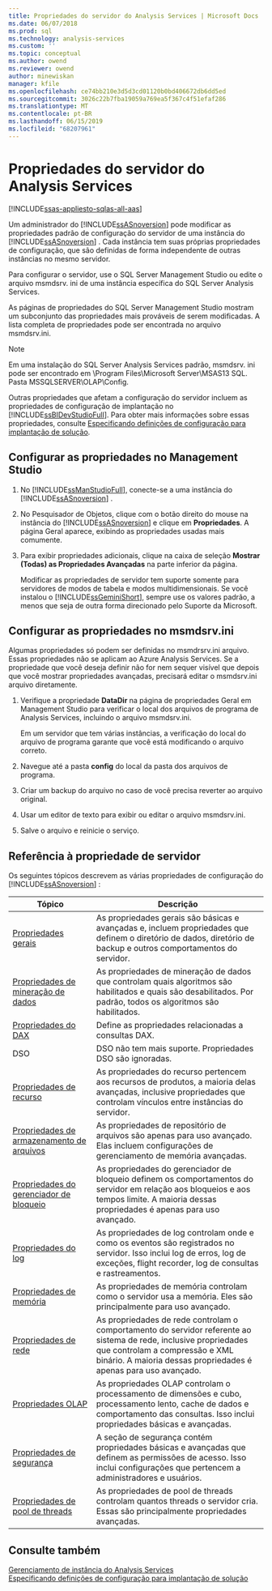 ```yaml
---
title: Propriedades do servidor do Analysis Services | Microsoft Docs
ms.date: 06/07/2018
ms.prod: sql
ms.technology: analysis-services
ms.custom: ''
ms.topic: conceptual
ms.author: owend
ms.reviewer: owend
author: minewiskan
manager: kfile
ms.openlocfilehash: ce74bb210e3d5d3cd01120b0bd406672db6dd5ed
ms.sourcegitcommit: 3026c22b7fba19059a769ea5f367c4f51efaf286
ms.translationtype: MT
ms.contentlocale: pt-BR
ms.lasthandoff: 06/15/2019
ms.locfileid: "68207961"
---
```

# <a name="server-properties-in-analysis-services"></a>Propriedades do servidor do Analysis Services
[!INCLUDE[ssas-appliesto-sqlas-all-aas](../../includes/ssas-appliesto-sqlas-all-aas.md)]

  Um administrador do [!INCLUDE[ssASnoversion](../../includes/ssasnoversion-md.md)] pode modificar as propriedades padrão de configuração do servidor de uma instância do [!INCLUDE[ssASnoversion](../../includes/ssasnoversion-md.md)] . Cada instância tem suas próprias propriedades de configuração, que são definidas de forma independente de outras instâncias no mesmo servidor.  
  
 Para configurar o servidor, use o SQL Server Management Studio ou edite o arquivo msmdsrv. ini de uma instância específica do SQL Server Analysis Services.  
 
As páginas de propriedades do SQL Server Management Studio mostram um subconjunto das propriedades mais prováveis de serem modificadas. A lista completa de propriedades pode ser encontrada no arquivo msmdsrv.ini.   
  
> [!NOTE]  
>  Em uma instalação do SQL Server Analysis Services padrão, msmdsrv. ini pode ser encontrado em \Program Files\Microsoft Server\MSAS13 SQL. Pasta MSSQLSERVER\OLAP\Config.
> 
> Outras propriedades que afetam a configuração do servidor incluem as propriedades de configuração de implantação no [!INCLUDE[ssBIDevStudioFull](../../includes/ssbidevstudiofull-md.md)]. Para obter mais informações sobre essas propriedades, consulte [Especificando definições de configuração para implantação de solução](../../analysis-services/multidimensional-models/deployment-script-files-solution-deployment-config-settings.md).
 
## <a name="configure-properties-in-management-studio"></a>Configurar as propriedades no Management Studio 
  
1.  No [!INCLUDE[ssManStudioFull](../../includes/ssmanstudiofull-md.md)], conecte-se a uma instância do [!INCLUDE[ssASnoversion](../../includes/ssasnoversion-md.md)] .  
  
2. No Pesquisador de Objetos, clique com o botão direito do mouse na instância do [!INCLUDE[ssASnoversion](../../includes/ssasnoversion-md.md)] e clique em **Propriedades**. A página Geral aparece, exibindo as propriedades usadas mais comumente.  

3.  Para exibir propriedades adicionais, clique na caixa de seleção **Mostrar (Todas) as Propriedades Avançadas** na parte inferior da página.  
  
     Modificar as propriedades de servidor tem suporte somente para servidores de modos de tabela e modos multidimensionais. Se você instalou o [!INCLUDE[ssGeminiShort](../../includes/ssgeminishort-md.md)], sempre use os valores padrão, a menos que seja de outra forma direcionado pelo Suporte da Microsoft.  
  
  
## <a name="configure-properties-in-msmdsrvini"></a>Configurar as propriedades no msmdsrv.ini
  
Algumas propriedades só podem ser definidas no msmdrsrv.ini arquivo. Essas propriedades não se aplicam ao Azure Analysis Services.
Se a propriedade que você deseja definir não for nem sequer visível que depois que você mostrar propriedades avançadas, precisará editar o msmdsrv.ini arquivo diretamente. 
  
1.  Verifique a propriedade **DataDir** na página de propriedades Geral em Management Studio para verificar o local dos arquivos de programa de Analysis Services, incluindo o arquivo msmdsrv.ini.

     Em um servidor que tem várias instâncias, a verificação do local do arquivo de programa garante que você está modificando o arquivo correto.  
  
2.  Navegue até a pasta **config** do local da pasta dos arquivos de programa.

3. Criar um backup do arquivo no caso de você precisa reverter ao arquivo original.  
  
4.  Usar um editor de texto para exibir ou editar o arquivo msmdsrv.ini.  
  
5.  Salve o arquivo e reinicie o serviço.  
  
##  <a name="server-property-reference"></a>Referência à propriedade de servidor  
  
 Os seguintes tópicos descrevem as várias propriedades de configuração do [!INCLUDE[ssASnoversion](../../includes/ssasnoversion-md.md)] :  
  
|Tópico|Descrição|  
|-----------|-----------------|  
|[Propriedades gerais](../../analysis-services/server-properties/general-properties.md)|As propriedades gerais são básicas e avançadas e, incluem propriedades que definem o diretório de dados, diretório de backup e outros comportamentos do servidor.|  
|[Propriedades de mineração de dados](../../analysis-services/server-properties/data-mining-properties.md)|As propriedades de mineração de dados que controlam quais algoritmos são habilitados e quais são desabilitados. Por padrão, todos os algoritmos são habilitados.| 
|[Propriedades do DAX](../../analysis-services/server-properties/dax-properties.md)|Define as propriedades relacionadas a consultas DAX.|
|DSO|DSO não tem mais suporte. Propriedades DSO são ignoradas.|  
|[Propriedades de recurso](../../analysis-services/server-properties/feature-properties.md)|As propriedades do recurso pertencem aos recursos de produtos, a maioria delas avançadas, inclusive propriedades que controlam vínculos entre instâncias do servidor.|  
|[Propriedades de armazenamento de arquivos](../../analysis-services/server-properties/filestore-properties.md)|As propriedades de repositório de arquivos são apenas para uso avançado. Elas incluem configurações de gerenciamento de memória avançadas.|  
|[Propriedades do gerenciador de bloqueio](../../analysis-services/server-properties/lock-manager-properties.md)|As propriedades do gerenciador de bloqueio definem os comportamentos do servidor em relação aos bloqueios e aos tempos limite. A maioria dessas propriedades é apenas para uso avançado.|  
|[Propriedades do log](../../analysis-services/server-properties/log-properties.md)|As propriedades de log controlam onde e como os eventos são registrados no servidor. Isso inclui log de erros, log de exceções, flight recorder, log de consultas e rastreamentos.|  
|[Propriedades de memória](../../analysis-services/server-properties/memory-properties.md)|As propriedades de memória controlam como o servidor usa a memória. Eles são principalmente para uso avançado.|  
|[Propriedades de rede](../../analysis-services/server-properties/network-properties.md)|As propriedades de rede controlam o comportamento do servidor referente ao sistema de rede, inclusive propriedades que controlam a compressão e XML binário. A maioria dessas propriedades é apenas para uso avançado.|  
|[Propriedades OLAP](../../analysis-services/server-properties/olap-properties.md)|As propriedades OLAP controlam o processamento de dimensões e cubo, processamento lento, cache de dados e comportamento das consultas. Isso inclui propriedades básicas e avançadas.|  
|[Propriedades de segurança](../../analysis-services/server-properties/security-properties.md)|A seção de segurança contém propriedades básicas e avançadas que definem as permissões de acesso. Isso inclui configurações que pertencem a administradores e usuários.|  
|[Propriedades de pool de threads](../../analysis-services/server-properties/thread-pool-properties.md)|As propriedades de pool de threads controlam quantos threads o servidor cria. Essas são principalmente propriedades avançadas.|  
  
## <a name="see-also"></a>Consulte também  
 [Gerenciamento de instância do Analysis Services](../../analysis-services/instances/analysis-services-instance-management.md)   
 [Especificando definições de configuração para implantação de solução](../../analysis-services/multidimensional-models/deployment-script-files-solution-deployment-config-settings.md)  
  
  
